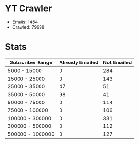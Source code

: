 # YT Crawler
- Emails: 1454
- Crawled: 79998

# Stats
| Subscriber Range  | Already Emailed | Not Emailed |
|-------|-------|-------|
| 5000 - 15000 | 0 | 284 |
| 15000 - 25000 | 0 | 143 |
| 25000 - 35000 | 47 | 51 |
| 35000 - 50000 | 98 | 41 |
| 50000 - 75000 | 0 | 114 |
| 75000 - 100000 | 0 | 106 |
| 100000 - 300000 | 0 | 331 |
| 300000 - 500000 | 0 | 112 |
| 500000 - 1000000 | 0 | 127 |
